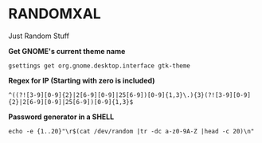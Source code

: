 # RANDOMXAL
Just Random Stuff

**Get GNOME's current theme name**
```
gsettings get org.gnome.desktop.interface gtk-theme
```

**Regex for IP (Starting with zero is included)**
```
^((?![3-9][0-9]{2}|2[6-9][0-9]|25[6-9])[0-9]{1,3}\.){3}(?![3-9][0-9]{2}|2[6-9][0-9]|25[6-9])[0-9]{1,3}$
```

**Password generator in a SHELL**
```
echo -e {1..20}"\r$(cat /dev/random |tr -dc a-z0-9A-Z |head -c 20)\n"
```
